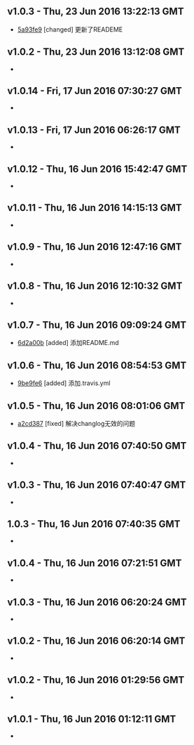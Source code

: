 v1.0.3 - Thu, 23 Jun 2016 13:22:13 GMT
--------------------------------------

- [5a93fe9](../../commit/5a93fe9) [changed] 更新了READEME


v1.0.2 - Thu, 23 Jun 2016 13:12:08 GMT
--------------------------------------

- 


v1.0.14 - Fri, 17 Jun 2016 07:30:27 GMT
---------------------------------------

- 


v1.0.13 - Fri, 17 Jun 2016 06:26:17 GMT
---------------------------------------

- 


v1.0.12 - Thu, 16 Jun 2016 15:42:47 GMT
---------------------------------------

- 


v1.0.11 - Thu, 16 Jun 2016 14:15:13 GMT
---------------------------------------

- 


v1.0.9 - Thu, 16 Jun 2016 12:47:16 GMT
--------------------------------------

- 


v1.0.8 - Thu, 16 Jun 2016 12:10:32 GMT
--------------------------------------

- 


v1.0.7 - Thu, 16 Jun 2016 09:09:24 GMT
--------------------------------------

- [6d2a00b](../../commit/6d2a00b) [added] 添加README.md


v1.0.6 - Thu, 16 Jun 2016 08:54:53 GMT
--------------------------------------

- [9be9fe6](../../commit/9be9fe6) [added] 添加.travis.yml


v1.0.5 - Thu, 16 Jun 2016 08:01:06 GMT
--------------------------------------

- [a2cd387](../../commit/a2cd387) [fixed] 解决changlog无效的问题


v1.0.4 - Thu, 16 Jun 2016 07:40:50 GMT
--------------------------------------

- 


v1.0.3 - Thu, 16 Jun 2016 07:40:47 GMT
--------------------------------------

- 


1.0.3 - Thu, 16 Jun 2016 07:40:35 GMT
-------------------------------------

- 


v1.0.4 - Thu, 16 Jun 2016 07:21:51 GMT
--------------------------------------

- 


v1.0.3 - Thu, 16 Jun 2016 06:20:24 GMT
--------------------------------------

- 


v1.0.2 - Thu, 16 Jun 2016 06:20:14 GMT
--------------------------------------

- 


v1.0.2 - Thu, 16 Jun 2016 01:29:56 GMT
--------------------------------------

- 


v1.0.1 - Thu, 16 Jun 2016 01:12:11 GMT
--------------------------------------

- 


